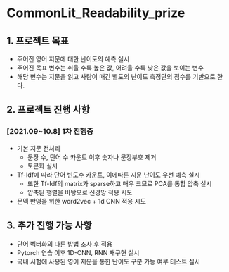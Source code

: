 # CommonLit_Readability_prize

## 1. 프로젝트 목표
- 주어진 영어 지문에 대한 난이도의 예측 실시
- 주어진 목표 변수는 쉬울 수록 높은 값, 어려울 수록 낮은 값을 보이는 변수
- 해당 변수는 지문을 읽고 사람이 매긴 별도의 난이도 측정단의 점수를 기반으로 한다.

## 2. 프로젝트 진행 사항

### [2021.09~10.8] 1차 진행중
- 기본 지문 전처리
  - 문장 수, 단어 수 카운트 이후 숫자나 문장부호 제거
  - 토큰화 실시
- Tf-Idf에 따라 단어 빈도수 카운트, 이에따른 지문 난이도 우선 예측 실시
  - 또한 Tf-Idf의 matrix가 sparse하고 매우 크므로 PCA를 통합 압축 실시
  - 압축된 행렬을 바탕으로 신경망 적용 시도
- 문맥 반영을 위한 word2vec + 1d CNN 적용 시도

## 3. 추가 진행 가능 사항
- 단어 벡터화의 다른 방법 조사 후 적용
- Pytorch 연습 이후 1D-CNN, RNN 재구현 실시
- 국내 시험에 사용된 영어 지문을 통한 난이도 구분 가능 여부 테스트 실시
